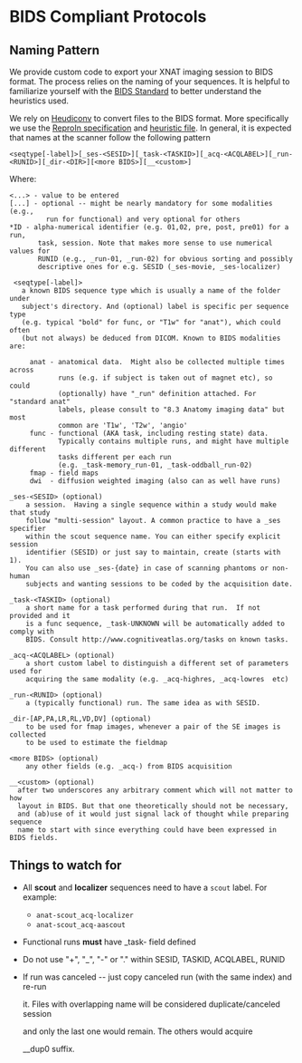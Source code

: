 # BIDS Compliant Protocols

## Naming Pattern

We provide custom code to export your XNAT imaging session to BIDS format. The process relies on the naming of your sequences. It is helpful to familiarize yourself with the [BIDS Standard](https://bids-specification.readthedocs.io/en/stable/) to better understand the heuristics used. 

We rely on [Heudiconv](https://github.com/nipy/heudiconv) to convert files to the BIDS format. More specifically we use the [ReproIn specification](https://github.com/repronim/reproin) and [heuristic file](https://github.com/nipy/heudiconv/blob/master/heudiconv/heuristics/reproin.py). In general, it is expected that names at the scanner follow the following pattern

```text
<seqtype[-label]>[_ses-<SESID>][_task-<TASKID>][_acq-<ACQLABEL>][_run-<RUNID>][_dir-<DIR>][<more BIDS>][__<custom>]
```

Where:

```text
<...> - value to be entered
[...] - optional -- might be nearly mandatory for some modalities (e.g.,
         run for functional) and very optional for others
*ID - alpha-numerical identifier (e.g. 01,02, pre, post, pre01) for a run,
       task, session. Note that makes more sense to use numerical values for
       RUNID (e.g., _run-01, _run-02) for obvious sorting and possibly
       descriptive ones for e.g. SESID (_ses-movie, _ses-localizer)
       
 <seqtype[-label]>
   a known BIDS sequence type which is usually a name of the folder under
   subject's directory. And (optional) label is specific per sequence type
   (e.g. typical "bold" for func, or "T1w" for "anat"), which could often
   (but not always) be deduced from DICOM. Known to BIDS modalities are:

     anat - anatomical data.  Might also be collected multiple times across
            runs (e.g. if subject is taken out of magnet etc), so could
            (optionally) have "_run" definition attached. For "standard anat"
            labels, please consult to "8.3 Anatomy imaging data" but most
            common are 'T1w', 'T2w', 'angio'
     func - functional (AKA task, including resting state) data.
            Typically contains multiple runs, and might have multiple different
            tasks different per each run
            (e.g. _task-memory_run-01, _task-oddball_run-02)
     fmap - field maps
     dwi  - diffusion weighted imaging (also can as well have runs)

_ses-<SESID> (optional)
    a session.  Having a single sequence within a study would make that study
    follow "multi-session" layout. A common practice to have a _ses specifier
    within the scout sequence name. You can either specify explicit session
    identifier (SESID) or just say to maintain, create (starts with 1).
    You can also use _ses-{date} in case of scanning phantoms or non-human
    subjects and wanting sessions to be coded by the acquisition date.

_task-<TASKID> (optional)
    a short name for a task performed during that run.  If not provided and it
    is a func sequence, _task-UNKNOWN will be automatically added to comply with
    BIDS. Consult http://www.cognitiveatlas.org/tasks on known tasks.

_acq-<ACQLABEL> (optional)
    a short custom label to distinguish a different set of parameters used for
    acquiring the same modality (e.g. _acq-highres, _acq-lowres  etc)

_run-<RUNID> (optional)
    a (typically functional) run. The same idea as with SESID.

_dir-[AP,PA,LR,RL,VD,DV] (optional)
    to be used for fmap images, whenever a pair of the SE images is collected
    to be used to estimate the fieldmap

<more BIDS> (optional)
    any other fields (e.g. _acq-) from BIDS acquisition

__<custom> (optional)
  after two underscores any arbitrary comment which will not matter to how
  layout in BIDS. But that one theoretically should not be necessary,
  and (ab)use of it would just signal lack of thought while preparing sequence
  name to start with since everything could have been expressed in BIDS fields.
```

## Things to watch for

* All **scout** and **localizer** sequences need to have a `scout` label. For example:
  * `anat-scout_acq-localizer`
  * `anat-scout_acq-aascout`
* Functional runs **must** have \_task- field defined
* Do not use "+", "\_", "-" or "." within SESID, TASKID, ACQLABEL, RUNID
* If run was canceled -- just copy canceled run \(with the same index\) and re-run

  it. Files with overlapping name will be considered duplicate/canceled session

  and only the last one would remain.  The others would acquire

  \_\_dup0  suffix.



